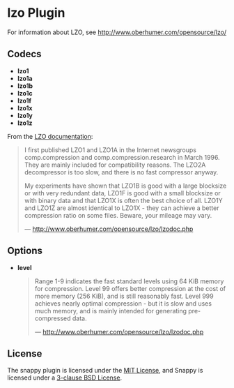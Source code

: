 # lzo Plugin #

For information about LZO, see http://www.oberhumer.com/opensource/lzo/

## Codecs ##

* **lzo1**
* **lzo1a**
* **lzo1b**
* **lzo1c**
* **lzo1f**
* **lzo1x**
* **lzo1y**
* **lzo1z**

From the [LZO documentation](http://www.oberhumer.com/opensource/lzo/lzodoc.php):

> I first published LZO1 and LZO1A in the Internet newsgroups
> comp.compression and comp.compression.research in March 1996.  They
> are mainly included for compatibility reasons. The LZO2A
> decompressor is too slow, and there is no fast compressor anyway.
>
> My experiments have shown that LZO1B is good with a large blocksize
> or with very redundant data, LZO1F is good with a small blocksize or
> with binary data and that LZO1X is often the best choice of all.
> LZO1Y and LZO1Z are almost identical to LZO1X - they can achieve a
> better compression ratio on some files.  Beware, your mileage may
> vary.
>
> — http://www.oberhumer.com/opensource/lzo/lzodoc.php

## Options ##

* **level**
  > Range 1-9 indicates the fast standard levels using 64 KiB memory
  > for compression. Level 99 offers better compression at the cost of
  > more memory (256 KiB), and is still reasonably fast.  Level 999
  > achieves nearly optimal compression - but it is slow and uses much
  > memory, and is mainly intended for generating pre-compressed data.
  >
  > — http://www.oberhumer.com/opensource/lzo/lzodoc.php

## License ##

The snappy plugin is licensed under the [MIT
License](http://opensource.org/licenses/MIT), and Snappy is licensed
under a [3-clause BSD
License](http://opensource.org/licenses/BSD-3-Clause).